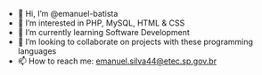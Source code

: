 - 👋 Hi, I’m @emanuel-batista
- 👀 I’m interested in PHP, MySQL, HTML & CSS
- 🌱 I’m currently learning Software Development
- 💞️ I’m looking to collaborate on projects with these programming languages
- 📫 How to reach me: emanuel.silva44@etec.sp.gov.br

<!---
emanuel-batista/emanuel-batista is a ✨ special ✨ repository because its `README.md` (this file) appears on your GitHub profile.
You can click the Preview link to take a look at your changes.
--->
